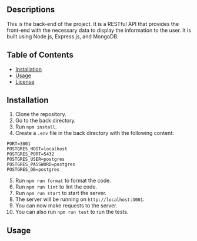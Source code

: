 ## Descriptions

This is the back-end of the project. It is a RESTful API that provides the front-end with the necessary data to display the information to the user. It is built using Node.js, Express.js, and MongoDB.

## Table of Contents

- [Installation](#installation)
- [Usage](#usage)
- [License](#license)

## Installation

1. Clone the repository.
2. Go to the back directory.
3. Run `npm install`.
4. Create a `.env` file in the back directory with the following content:

```env
PORT=3001
POSTGRES_HOST=localhost
POSTGRES_PORT=5432
POSTGRES_USER=postgres
POSTGRES_PASSWORD=postgres
POSTGRES_DB=postgres
```

5. Run `npm run format` to format the code.
6. Run `npm run lint` to lint the code.
7. Run `npm run start` to start the server.
8. The server will be running on `http://localhost:3001`.
9. You can now make requests to the server.
10. You can also run `npm run test` to run the tests.

## Usage
